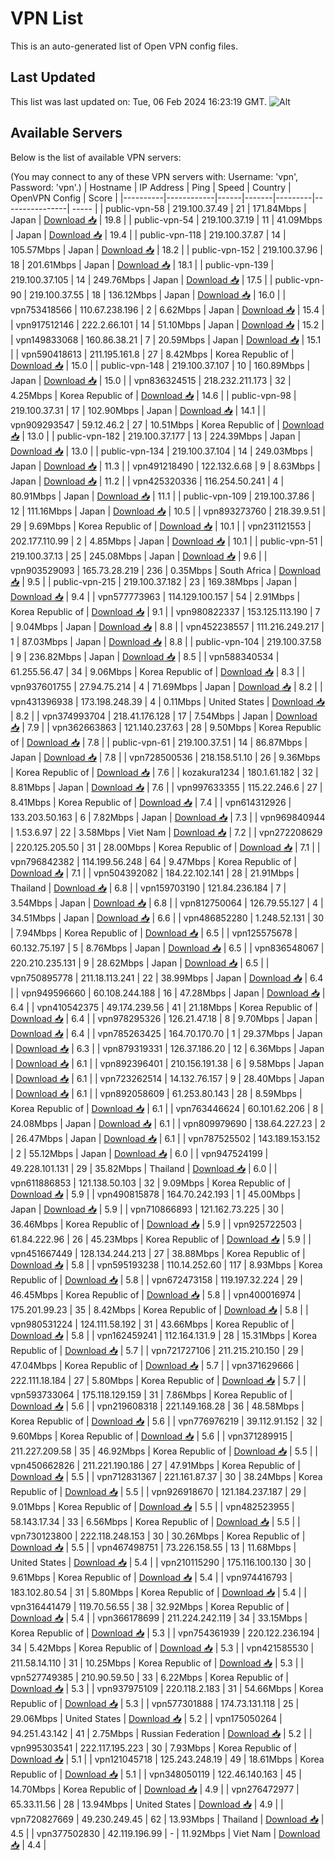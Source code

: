 # VPN List

This is an auto-generated list of Open VPN config files.

## Last Updated

This list was last updated on: Tue, 06 Feb 2024 16:23:19 GMT.
![Alt](https://repobeats.axiom.co/api/embed/186b98318ef1479477931607c1ad7d823f12451f.svg "Repobeats analytics image")

## Available Servers

Below is the list of available VPN servers:

(You may connect to any of these VPN servers with: Username: 'vpn', Password: 'vpn'.)
| Hostname | IP Address | Ping | Speed | Country | OpenVPN Config | Score |
|----------|------------|------|-------|---------|----------------| ----- |
| public-vpn-58 | 219.100.37.49 | 21 | 171.84Mbps | Japan | [Download 📥](./configs/server_0_JP.ovpn) | 19.8 |
| public-vpn-54 | 219.100.37.19 | 11 | 41.09Mbps | Japan | [Download 📥](./configs/server_1_JP.ovpn) | 19.4 |
| public-vpn-118 | 219.100.37.87 | 14 | 105.57Mbps | Japan | [Download 📥](./configs/server_2_JP.ovpn) | 18.2 |
| public-vpn-152 | 219.100.37.96 | 18 | 201.61Mbps | Japan | [Download 📥](./configs/server_3_JP.ovpn) | 18.1 |
| public-vpn-139 | 219.100.37.105 | 14 | 249.76Mbps | Japan | [Download 📥](./configs/server_4_JP.ovpn) | 17.5 |
| public-vpn-90 | 219.100.37.55 | 18 | 136.12Mbps | Japan | [Download 📥](./configs/server_5_JP.ovpn) | 16.0 |
| vpn753418566 | 110.67.238.196 | 2 | 6.62Mbps | Japan | [Download 📥](./configs/server_6_JP.ovpn) | 15.4 |
| vpn917512146 | 222.2.66.101 | 14 | 51.10Mbps | Japan | [Download 📥](./configs/server_7_JP.ovpn) | 15.2 |
| vpn149833068 | 160.86.38.21 | 7 | 20.59Mbps | Japan | [Download 📥](./configs/server_8_JP.ovpn) | 15.1 |
| vpn590418613 | 211.195.161.8 | 27 | 8.42Mbps | Korea Republic of | [Download 📥](./configs/server_9_KR.ovpn) | 15.0 |
| public-vpn-148 | 219.100.37.107 | 10 | 160.89Mbps | Japan | [Download 📥](./configs/server_10_JP.ovpn) | 15.0 |
| vpn836324515 | 218.232.211.173 | 32 | 4.25Mbps | Korea Republic of | [Download 📥](./configs/server_11_KR.ovpn) | 14.6 |
| public-vpn-98 | 219.100.37.31 | 17 | 102.90Mbps | Japan | [Download 📥](./configs/server_12_JP.ovpn) | 14.1 |
| vpn909293547 | 59.12.46.2 | 27 | 10.51Mbps | Korea Republic of | [Download 📥](./configs/server_13_KR.ovpn) | 13.0 |
| public-vpn-182 | 219.100.37.177 | 13 | 224.39Mbps | Japan | [Download 📥](./configs/server_14_JP.ovpn) | 13.0 |
| public-vpn-134 | 219.100.37.104 | 14 | 249.03Mbps | Japan | [Download 📥](./configs/server_15_JP.ovpn) | 11.3 |
| vpn491218490 | 122.132.6.68 | 9 | 8.63Mbps | Japan | [Download 📥](./configs/server_16_JP.ovpn) | 11.2 |
| vpn425320336 | 116.254.50.241 | 4 | 80.91Mbps | Japan | [Download 📥](./configs/server_17_JP.ovpn) | 11.1 |
| public-vpn-109 | 219.100.37.86 | 12 | 111.16Mbps | Japan | [Download 📥](./configs/server_18_JP.ovpn) | 10.5 |
| vpn893273760 | 218.39.9.51 | 29 | 9.69Mbps | Korea Republic of | [Download 📥](./configs/server_19_KR.ovpn) | 10.1 |
| vpn231121553 | 202.177.110.99 | 2 | 4.85Mbps | Japan | [Download 📥](./configs/server_20_JP.ovpn) | 10.1 |
| public-vpn-51 | 219.100.37.13 | 25 | 245.08Mbps | Japan | [Download 📥](./configs/server_21_JP.ovpn) | 9.6 |
| vpn903529093 | 165.73.28.219 | 236 | 0.35Mbps | South Africa | [Download 📥](./configs/server_22_ZA.ovpn) | 9.5 |
| public-vpn-215 | 219.100.37.182 | 23 | 169.38Mbps | Japan | [Download 📥](./configs/server_23_JP.ovpn) | 9.4 |
| vpn577773963 | 114.129.100.157 | 54 | 2.91Mbps | Korea Republic of | [Download 📥](./configs/server_24_KR.ovpn) | 9.1 |
| vpn980822337 | 153.125.113.190 | 7 | 9.04Mbps | Japan | [Download 📥](./configs/server_25_JP.ovpn) | 8.8 |
| vpn452238557 | 111.216.249.217 | 1 | 87.03Mbps | Japan | [Download 📥](./configs/server_26_JP.ovpn) | 8.8 |
| public-vpn-104 | 219.100.37.58 | 9 | 236.82Mbps | Japan | [Download 📥](./configs/server_27_JP.ovpn) | 8.5 |
| vpn588340534 | 61.255.56.47 | 34 | 9.06Mbps | Korea Republic of | [Download 📥](./configs/server_28_KR.ovpn) | 8.3 |
| vpn937601755 | 27.94.75.214 | 4 | 71.69Mbps | Japan | [Download 📥](./configs/server_29_JP.ovpn) | 8.2 |
| vpn431396938 | 173.198.248.39 | 4 | 0.11Mbps | United States | [Download 📥](./configs/server_30_US.ovpn) | 8.2 |
| vpn374993704 | 218.41.176.128 | 17 | 7.54Mbps | Japan | [Download 📥](./configs/server_31_JP.ovpn) | 7.9 |
| vpn362663863 | 121.140.237.63 | 28 | 9.50Mbps | Korea Republic of | [Download 📥](./configs/server_32_KR.ovpn) | 7.8 |
| public-vpn-61 | 219.100.37.51 | 14 | 86.87Mbps | Japan | [Download 📥](./configs/server_33_JP.ovpn) | 7.8 |
| vpn728500536 | 218.158.51.10 | 26 | 9.36Mbps | Korea Republic of | [Download 📥](./configs/server_34_KR.ovpn) | 7.6 |
| kozakura1234 | 180.1.61.182 | 32 | 8.81Mbps | Japan | [Download 📥](./configs/server_35_JP.ovpn) | 7.6 |
| vpn997633355 | 115.22.246.6 | 27 | 8.41Mbps | Korea Republic of | [Download 📥](./configs/server_36_KR.ovpn) | 7.4 |
| vpn614312926 | 133.203.50.163 | 6 | 7.82Mbps | Japan | [Download 📥](./configs/server_37_JP.ovpn) | 7.3 |
| vpn969840944 | 1.53.6.97 | 22 | 3.58Mbps | Viet Nam | [Download 📥](./configs/server_38_VN.ovpn) | 7.2 |
| vpn272208629 | 220.125.205.50 | 31 | 28.00Mbps | Korea Republic of | [Download 📥](./configs/server_39_KR.ovpn) | 7.1 |
| vpn796842382 | 114.199.56.248 | 64 | 9.47Mbps | Korea Republic of | [Download 📥](./configs/server_40_KR.ovpn) | 7.1 |
| vpn504392082 | 184.22.102.141 | 28 | 21.91Mbps | Thailand | [Download 📥](./configs/server_41_TH.ovpn) | 6.8 |
| vpn159703190 | 121.84.236.184 | 7 | 3.54Mbps | Japan | [Download 📥](./configs/server_42_JP.ovpn) | 6.8 |
| vpn812750064 | 126.79.55.127 | 4 | 34.51Mbps | Japan | [Download 📥](./configs/server_43_JP.ovpn) | 6.6 |
| vpn486852280 | 1.248.52.131 | 30 | 7.94Mbps | Korea Republic of | [Download 📥](./configs/server_44_KR.ovpn) | 6.5 |
| vpn125575678 | 60.132.75.197 | 5 | 8.76Mbps | Japan | [Download 📥](./configs/server_45_JP.ovpn) | 6.5 |
| vpn836548067 | 220.210.235.131 | 9 | 28.62Mbps | Japan | [Download 📥](./configs/server_46_JP.ovpn) | 6.5 |
| vpn750895778 | 211.18.113.241 | 22 | 38.99Mbps | Japan | [Download 📥](./configs/server_47_JP.ovpn) | 6.4 |
| vpn949596660 | 60.108.244.188 | 16 | 47.28Mbps | Japan | [Download 📥](./configs/server_48_JP.ovpn) | 6.4 |
| vpn410542375 | 49.174.239.56 | 41 | 21.18Mbps | Korea Republic of | [Download 📥](./configs/server_49_KR.ovpn) | 6.4 |
| vpn978295326 | 126.21.47.18 | 8 | 9.70Mbps | Japan | [Download 📥](./configs/server_50_JP.ovpn) | 6.4 |
| vpn785263425 | 164.70.170.70 | 1 | 29.37Mbps | Japan | [Download 📥](./configs/server_51_JP.ovpn) | 6.3 |
| vpn879319331 | 126.37.186.20 | 12 | 6.36Mbps | Japan | [Download 📥](./configs/server_52_JP.ovpn) | 6.1 |
| vpn892396401 | 210.156.191.38 | 6 | 9.58Mbps | Japan | [Download 📥](./configs/server_53_JP.ovpn) | 6.1 |
| vpn723262514 | 14.132.76.157 | 9 | 28.40Mbps | Japan | [Download 📥](./configs/server_54_JP.ovpn) | 6.1 |
| vpn892058609 | 61.253.80.143 | 28 | 8.59Mbps | Korea Republic of | [Download 📥](./configs/server_55_KR.ovpn) | 6.1 |
| vpn763446624 | 60.101.62.206 | 8 | 24.08Mbps | Japan | [Download 📥](./configs/server_56_JP.ovpn) | 6.1 |
| vpn809979690 | 138.64.227.23 | 2 | 26.47Mbps | Japan | [Download 📥](./configs/server_57_JP.ovpn) | 6.1 |
| vpn787525502 | 143.189.153.152 | 2 | 55.12Mbps | Japan | [Download 📥](./configs/server_58_JP.ovpn) | 6.0 |
| vpn947524199 | 49.228.101.131 | 29 | 35.82Mbps | Thailand | [Download 📥](./configs/server_59_TH.ovpn) | 6.0 |
| vpn611886853 | 121.138.50.103 | 32 | 9.09Mbps | Korea Republic of | [Download 📥](./configs/server_60_KR.ovpn) | 5.9 |
| vpn490815878 | 164.70.242.193 | 1 | 45.00Mbps | Japan | [Download 📥](./configs/server_61_JP.ovpn) | 5.9 |
| vpn710866893 | 121.162.73.225 | 30 | 36.46Mbps | Korea Republic of | [Download 📥](./configs/server_62_KR.ovpn) | 5.9 |
| vpn925722503 | 61.84.222.96 | 26 | 45.23Mbps | Korea Republic of | [Download 📥](./configs/server_63_KR.ovpn) | 5.9 |
| vpn451667449 | 128.134.244.213 | 27 | 38.88Mbps | Korea Republic of | [Download 📥](./configs/server_64_KR.ovpn) | 5.8 |
| vpn595193238 | 110.14.252.60 | 117 | 8.93Mbps | Korea Republic of | [Download 📥](./configs/server_65_KR.ovpn) | 5.8 |
| vpn672473158 | 119.197.32.224 | 29 | 46.45Mbps | Korea Republic of | [Download 📥](./configs/server_66_KR.ovpn) | 5.8 |
| vpn400016974 | 175.201.99.23 | 35 | 8.42Mbps | Korea Republic of | [Download 📥](./configs/server_67_KR.ovpn) | 5.8 |
| vpn980531224 | 124.111.58.192 | 31 | 43.66Mbps | Korea Republic of | [Download 📥](./configs/server_68_KR.ovpn) | 5.8 |
| vpn162459241 | 112.164.131.9 | 28 | 15.31Mbps | Korea Republic of | [Download 📥](./configs/server_69_KR.ovpn) | 5.7 |
| vpn721727106 | 211.215.210.150 | 29 | 47.04Mbps | Korea Republic of | [Download 📥](./configs/server_70_KR.ovpn) | 5.7 |
| vpn371629666 | 222.111.18.184 | 27 | 5.80Mbps | Korea Republic of | [Download 📥](./configs/server_71_KR.ovpn) | 5.7 |
| vpn593733064 | 175.118.129.159 | 31 | 7.86Mbps | Korea Republic of | [Download 📥](./configs/server_72_KR.ovpn) | 5.6 |
| vpn219608318 | 221.149.168.28 | 36 | 48.58Mbps | Korea Republic of | [Download 📥](./configs/server_73_KR.ovpn) | 5.6 |
| vpn776976219 | 39.112.91.152 | 32 | 9.60Mbps | Korea Republic of | [Download 📥](./configs/server_74_KR.ovpn) | 5.6 |
| vpn371289915 | 211.227.209.58 | 35 | 46.92Mbps | Korea Republic of | [Download 📥](./configs/server_75_KR.ovpn) | 5.5 |
| vpn450662826 | 211.221.190.186 | 27 | 47.91Mbps | Korea Republic of | [Download 📥](./configs/server_76_KR.ovpn) | 5.5 |
| vpn712831367 | 221.161.87.37 | 30 | 38.24Mbps | Korea Republic of | [Download 📥](./configs/server_77_KR.ovpn) | 5.5 |
| vpn926918670 | 121.184.237.187 | 29 | 9.01Mbps | Korea Republic of | [Download 📥](./configs/server_78_KR.ovpn) | 5.5 |
| vpn482523955 | 58.143.17.34 | 33 | 6.56Mbps | Korea Republic of | [Download 📥](./configs/server_79_KR.ovpn) | 5.5 |
| vpn730123800 | 222.118.248.153 | 30 | 30.26Mbps | Korea Republic of | [Download 📥](./configs/server_80_KR.ovpn) | 5.5 |
| vpn467498751 | 73.226.158.55 | 13 | 11.68Mbps | United States | [Download 📥](./configs/server_81_US.ovpn) | 5.4 |
| vpn210115290 | 175.116.100.130 | 30 | 9.61Mbps | Korea Republic of | [Download 📥](./configs/server_82_KR.ovpn) | 5.4 |
| vpn974416793 | 183.102.80.54 | 31 | 5.80Mbps | Korea Republic of | [Download 📥](./configs/server_83_KR.ovpn) | 5.4 |
| vpn316441479 | 119.70.56.55 | 38 | 32.92Mbps | Korea Republic of | [Download 📥](./configs/server_84_KR.ovpn) | 5.4 |
| vpn366178699 | 211.224.242.119 | 34 | 33.15Mbps | Korea Republic of | [Download 📥](./configs/server_85_KR.ovpn) | 5.3 |
| vpn754361939 | 220.122.236.194 | 34 | 5.42Mbps | Korea Republic of | [Download 📥](./configs/server_86_KR.ovpn) | 5.3 |
| vpn421585530 | 211.58.14.110 | 31 | 10.25Mbps | Korea Republic of | [Download 📥](./configs/server_87_KR.ovpn) | 5.3 |
| vpn527749385 | 210.90.59.50 | 33 | 6.22Mbps | Korea Republic of | [Download 📥](./configs/server_88_KR.ovpn) | 5.3 |
| vpn937975109 | 220.118.2.183 | 31 | 54.66Mbps | Korea Republic of | [Download 📥](./configs/server_89_KR.ovpn) | 5.3 |
| vpn577301888 | 174.73.131.118 | 25 | 29.06Mbps | United States | [Download 📥](./configs/server_90_US.ovpn) | 5.2 |
| vpn175050264 | 94.251.43.142 | 41 | 2.75Mbps | Russian Federation | [Download 📥](./configs/server_91_RU.ovpn) | 5.2 |
| vpn995303541 | 222.117.195.223 | 30 | 7.93Mbps | Korea Republic of | [Download 📥](./configs/server_92_KR.ovpn) | 5.1 |
| vpn121045718 | 125.243.248.19 | 49 | 18.61Mbps | Korea Republic of | [Download 📥](./configs/server_93_KR.ovpn) | 5.1 |
| vpn348050119 | 122.46.140.163 | 45 | 14.70Mbps | Korea Republic of | [Download 📥](./configs/server_94_KR.ovpn) | 4.9 |
| vpn276472977 | 65.33.11.56 | 28 | 13.94Mbps | United States | [Download 📥](./configs/server_95_US.ovpn) | 4.9 |
| vpn720827669 | 49.230.249.45 | 62 | 13.93Mbps | Thailand | [Download 📥](./configs/server_96_TH.ovpn) | 4.5 |
| vpn377502830 | 42.119.196.99 | - | 11.92Mbps | Viet Nam | [Download 📥](./configs/server_97_VN.ovpn) | 4.4 |
